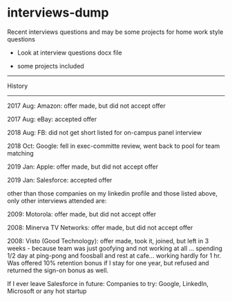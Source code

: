 # interviews-dump

Recent interviews questions and may be some projects for home work style questions

- Look at interview questions docx file

- some projects included 


----------------------

History

-----------------------

2017 Aug: Amazon: offer made, but did not accept offer 

2017 Aug: eBay: accepted offer

2018 Aug: FB: did not get short listed for on-campus panel interview

2018 Oct: Google: fell in exec-committe review, went back to pool for team matching

2019 Jan: Apple: offer made, but did not accept offer

2019 Jan: Salesforce: accepted offer

other than those companies on my linkedin profile and those listed above, only other interviews attended are: 

2009: Motorola: offer made, but did not accept offer

2008: Minerva TV Networks: offer made, but did not accept offer

2008: Visto (Good Technology): offer made, took it, joined, but left in 3 weeks - because team was just goofying and not working at all ... spending 1/2 day at ping-pong and foosball and rest at cafe... working hardly for 1 hr. Was offered 10% retention bonus if I stay for one year, but refused and returned the sign-on bonus as well.

If I ever leave Salesforce in future:
Companies to try: Google, LinkedIn, Microsoft or any hot startup
